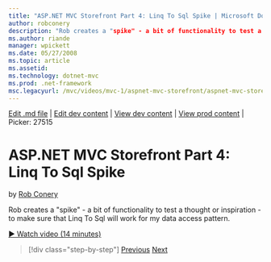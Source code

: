 ```yaml
---
title: "ASP.NET MVC Storefront Part 4: Linq To Sql Spike | Microsoft Docs"
author: robconery
description: "Rob creates a "spike" - a bit of functionality to test a thought or inspiration - to make sure that Linq To Sql will work for my data access pattern."
ms.author: riande
manager: wpickett
ms.date: 05/27/2008
ms.topic: article
ms.assetid: 
ms.technology: dotnet-mvc
ms.prod: .net-framework
msc.legacyurl: /mvc/videos/mvc-1/aspnet-mvc-storefront/aspnet-mvc-storefront-part-4-linq-to-sql-spike
---
```

[Edit .md file](C:\Projects\msc\dev\Msc.Www\Web.ASP\App_Data\github\mvc\videos\mvc-1\aspnet-mvc-storefront\aspnet-mvc-storefront-part-4-linq-to-sql-spike.md) | [Edit dev content](http://www.aspdev.net/umbraco#/content/content/edit/26724) | [View dev content](http://docs.aspdev.net/tutorials/mvc/videos/mvc-1/aspnet-mvc-storefront/aspnet-mvc-storefront-part-4-linq-to-sql-spike.html) | [View prod content](http://www.asp.net/mvc/videos/mvc-1/aspnet-mvc-storefront/aspnet-mvc-storefront-part-4-linq-to-sql-spike) | Picker: 27515

ASP.NET MVC Storefront Part 4: Linq To Sql Spike
====================
by [Rob Conery](https://github.com/robconery)

Rob creates a "spike" - a bit of functionality to test a thought or inspiration - to make sure that Linq To Sql will work for my data access pattern.

[&#9654; Watch video (14 minutes)](https://channel9.msdn.com/Blogs/ASP-NET-Site-Videos/aspnet-mvc-storefront-part-4-linq-to-sql-spike)

>[!div class="step-by-step"] [Previous](aspnet-mvc-storefront-part-3-pipes-and-filters.md) [Next](aspnet-mvc-storefront-part-5-globalization.md)